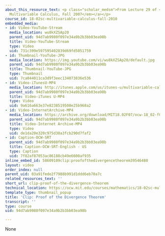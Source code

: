 ```yaml
---
about_this_resource_text: <p class="scholar_medsm">From Lecture 29 of <a href="http://ocw.mit.edu/courses/mathematics/18-02-multivariable-calculus-fall-2007/video-lectures/"><em>18.02
  Multivariable Calculus, Fall 2007</em></a></p>
course_id: 18-02sc-multivariable-calculus-fall-2010
embedded_media:
- id: Video-YouTube-Stream
  media_location: wu8kXZSAp20
  parent_uid: 94d7ab9980f097e34a9b2b3bb03ea98b
  title: Video-YouTube-Stream
  type: Video
  uid: 731c399e597595402839d69fd5051759
- id: Thumbnail-YouTube-JPG
  media_location: https://img.youtube.com/vi/wu8kXZSAp20/default.jpg
  parent_uid: 94d7ab9980f097e34a9b2b3bb03ea98b
  title: Thumbnail-YouTube-JPG
  type: Thumbnail
  uid: 7ca044011ca3d9f3eec134073836e536
- id: Video-iTunesU-MP4
  media_location: http://itunes.apple.com/us/itunes-u/multivariable-calculus-spring/id354869122
  parent_uid: 94d7ab9980f097e34a9b2b3bb03ea98b
  title: Video-iTunes U-MP4
  type: Video
  uid: 9a616a663e37e8238519508e25b968a2
- id: Video-InternetArchive-MP4
  media_location: https://archive.org/download/MIT18.02F07/ocw-18_02-f07-lec29_300k.mp4
  parent_uid: 94d7ab9980f097e34a9b2b3bb03ea98b
  title: Video-Internet Archive-MP4
  type: Video
  uid: de1da20e320c975d38a3fcb290d7faf2
- id: Caption-OCW-SRT
  parent_uid: 94d7ab9980f097e34a9b2b3bb03ea98b
  title: Caption-OCW-SRT-English - US
  type: Caption
  uid: 7f82af87053ac86188cb49e6600af935
inline_embed_id: 58609109clip:proofofthedivergencetheorem39546480
layout: video
order_index: null
parent_uid: 03a91fede2f7988b991d1ddd6eb70a7c
related_resources_text: ''
short_url: clip-proof-of-the-divergence-theorem
technical_location: https://ocw.mit.edu/courses/mathematics/18-02sc-multivariable-calculus-fall-2010/4.-triple-integrals-and-surface-integrals-in-3-space/part-b-flux-and-the-divergence-theorem/session-86-proof-of-the-divergence-theorem/clip-proof-of-the-divergence-theorem
template_type: thumbnail_popup
title: 'Clip: Proof of the Divergence Theorem'
transcript: ''
type: course
uid: 94d7ab9980f097e34a9b2b3bb03ea98b

---
```

None